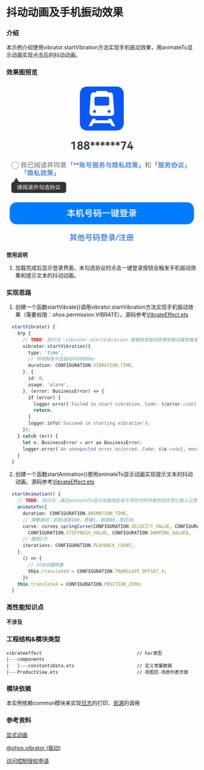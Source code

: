 # 抖动动画及手机振动效果

### 介绍

本示例介绍使用vibrator.startVibration方法实现手机振动效果，用animateTo显示动画实现点击后的抖动动画。

### 效果图预览

![](../../product/entry/src/main/resources/base/media/vibrate_effect.gif)

**使用说明**

1. 加载完成后显示登录界面，未勾选协议时点击一键登录按钮会触发手机振动效果和提示文本的抖动动画。

### 实现思路

1. 创建一个函数startVibrate()调用vibrator.startVibration方法实现手机振动效果（需要权限：ohos.permission.VIBRATE）。源码参考[VibrateEffect.ets](./src/main/ets/VibrateEffect.ets)
```ts
  startVibrate() {
    try {
      // TODO: 知识点：vibrator.startVibration 根据指定振动效果和振动属性触发马达振动
      vibrator.startVibration({
        type: 'time',
        // 持续触发马达振动时间600ms
        duration: CONFIGURATION.VIBRATION_TIME,
      }, {
        id: 0,
        usage: 'alarm',
      }, (error: BusinessError) => {
        if (error) {
          logger.error(`Failed to start vibration. Code: ${error.code}, messege: ${error.message}`);
          return;
        }
        logger.info('Succeed in starting vibration');
      });
    } catch (err) {
      let e: BusinessError = err as BusinessError;
      logger.error(`An unexpected error occurred. Code: ${e.code}, message: ${e.message}`);
    }
  }
  ```
2. 创建一个函数startAnimation()使用animateTo显示动画实现提示文本的抖动动画。源码参考[VibrateEffect.ets](./src/main/ets/VibrateEffect.ets)
```ts
  startAnimation() {
    // TODO: 知识点：通过animateTo显示动画指定由于闭包代码导致的状态变化插入过渡动效
    animateTo({
      duration: CONFIGURATION.ANIMATION_TIME,
      // 弹簧曲线：初始速度100，质量1，刚度80，阻尼10
      curve: curves.springCurve(CONFIGURATION.VELOCITY_VALUE, CONFIGURATION.MASS_VALUE,
        CONFIGURATION.STIFFNESS_VALUE, CONFIGURATION.DAMPING_VALUE),
      // 播放2次
      iterations: CONFIGURATION.PLAYBACK_COUNT,
    },
      () => {
        // 抖动动偏移量
        this.translateX = CONFIGURATION.TRANSLATE_OFFSET_X;
      })
    this.translateX = CONFIGURATION.POSITION_ZERO;
  }
```
### 高性能知识点

**不涉及**

### 工程结构&模块类型

   ```
   vibrateeffect                                   // har类型
   |---components
   |   |---constantsData.ets                       // 定义常量数据
   |---ProductView.ets                             // 视图层-场景列表页面
   ```

### 模块依赖

本实例依赖common模块来实现[日志](../../common/utils/src/main/ets/log/Logger.ets)的打印、[资源](../../common/utils/src/main/resources/base/element)的调用

### 参考资料

[显式动画](https://developer.huawei.com/consumer/cn/doc/harmonyos-references-V2/ts-explicit-animation-0000001478341181-V2)

[@ohos.vibrator (振动)](https://developer.huawei.com/consumer/cn/doc/harmonyos-references-V2/js-apis-vibrator-0000001451155026-V2#ZH-CN_TOPIC_0000001574248809__vibrateeffect9)

[访问控制授权申请](https://developer.huawei.com/consumer/cn/doc/harmonyos-guides-V2/accesstoken-guidelines-0000001493744016-V2)
